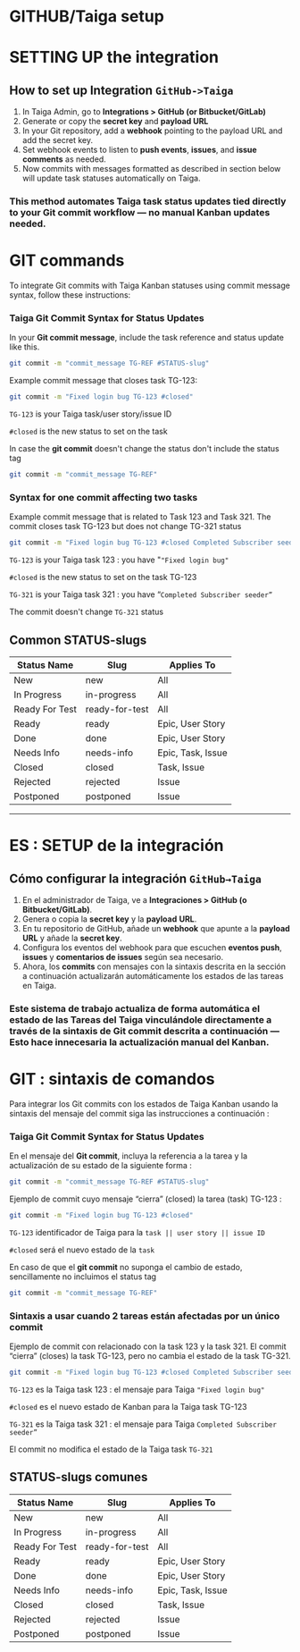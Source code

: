 # GITHUB/Taiga setup

# SETTING UP the integration

## How to set up Integration `GitHub->Taiga`

1. In Taiga Admin, go to **Integrations > GitHub (or Bitbucket/GitLab)**
2. Generate or copy the **secret key** and **payload URL**
3. In your Git repository, add a **webhook** pointing to the payload URL and add the secret key.
4. Set webhook events to listen to **push events**, **issues**, and **issue comments** as needed.
5. Now commits with messages formatted as described in section below will update task statuses automatically on Taiga.

### This method automates Taiga task status updates tied directly to your Git commit workflow — no manual Kanban updates needed.

# GIT commands

To integrate Git commits with Taiga Kanban statuses using commit message syntax, follow these instructions:

### Taiga Git Commit Syntax for Status Updates

In your **Git commit message**, include the task reference and status update like this.

```bash
git commit -m "commit_message TG-REF #STATUS-slug"
```

Example commit message that closes task TG-123:

```bash
git commit -m "Fixed login bug TG-123 #closed"
```

`TG-123` is your Taiga task/user story/issue ID

`#closed` is the new status to set on the task

In case the **git commit** doesn't change the status don't include the status tag

```bash
git commit -m "commit_message TG-REF"
```

### 

### Syntax for one commit affecting two tasks

Example commit message that is related to Task 123 and Task 321. The commit closes task TG-123 but does not change TG-321 status

```bash
git commit -m "Fixed login bug TG-123 #closed Completed Subscriber seeder TG-321"
```

`TG-123` is your Taiga task 123 : you have "`"Fixed login bug"`

`#closed` is the new status to set on the task TG-123

`TG-321` is your Taiga task 321 : you have “`Completed Subscriber seeder”`

The commit doesn't change `TG-321` status

## Common STATUS-slugs

| Status Name | Slug | Applies To |
| --- | --- | --- |
| New | new | All |
| In Progress | in-progress | All |
| Ready For Test | ready-for-test | All |
| Ready | ready | Epic, User Story |
| Done | done | Epic, User Story |
| Needs Info | needs-info | Epic, Task, Issue |
| Closed | closed | Task, Issue |
| Rejected | rejected | Issue |
| Postponed | postponed | Issue |

---

# ES : SETUP de la integración

## Cómo configurar la integración `GitHub→Taiga`

1. En el administrador de Taiga, ve a **Integraciones > GitHub (o Bitbucket/GitLab)**.
2. Genera o copia la **secret key** y la **payload** **URL**.
3. En tu repositorio de GitHub, añade un **webhook** que apunte a la **payload** **URL** y añade la **secret key**.
4. Configura los eventos del webhook para que escuchen **eventos push**, **issues** y **comentarios de issues** según sea necesario.
5. Ahora, los **commits** con mensajes con la sintaxis descrita en la sección a continuación actualizarán automáticamente los estados de las tareas en Taiga.

### Este sistema de trabajo actualiza de forma automática el estado de las Tareas del Taiga vinculándole directamente a través de la sintaxis de Git commit descrita a continuación — Esto hace innecesaria la actualización manual del Kanban.

# GIT : sintaxis de comandos

Para integrar los Git commits con los estados de Taiga Kanban usando la sintaxis del mensaje del commit siga las instrucciones a continuación :

### Taiga Git Commit Syntax for Status Updates

En el mensaje del **Git commit**, incluya la referencia a la tarea y la actualización de su estado de la siguiente forma :

```bash
git commit -m "commit_message TG-REF #STATUS-slug"
```

Ejemplo de commit cuyo mensaje “cierra” (closed) la tarea (task) TG-123 :

```bash
git commit -m "Fixed login bug TG-123 #closed"
```

`TG-123` identificador de Taiga para la `task || user story || issue ID`

`#closed` será el nuevo estado de la `task`

En caso de que el **git commit** no suponga el cambio de estado, sencillamente no incluimos el status tag

```bash
git commit -m "commit_message TG-REF"
```

### 

### Sintaxis a usar cuando 2 tareas están afectadas por un único commit

Ejemplo de commit con relacionado con la task 123 y la task 321. El commit “cierra” (closes) la task TG-123, pero no cambia el estado de la task TG-321.

```bash
git commit -m "Fixed login bug TG-123 #closed Completed Subscriber seeder TG-321"
```

`TG-123` es la Taiga task 123 : el mensaje para Taiga `"Fixed login bug"`

`#closed` es el nuevo estado de Kanban para la Taiga task TG-123

`TG-321` es la Taiga task 321 : el mensaje para Taiga `Completed Subscriber seeder”`

El commit no modifica el estado de la Taiga task `TG-321` 

## STATUS-slugs comunes

| Status Name | Slug | Applies To |
| --- | --- | --- |
| New | new | All |
| In Progress | in-progress | All |
| Ready For Test | ready-for-test | All |
| Ready | ready | Epic, User Story |
| Done | done | Epic, User Story |
| Needs Info | needs-info | Epic, Task, Issue |
| Closed | closed | Task, Issue |
| Rejected | rejected | Issue |
| Postponed | postponed | Issue |